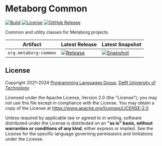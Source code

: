 # Metaborg Common
[![Build][github-badge:build]][github:build]
[![License][license-badge]][license]
[![GitHub Release][github-badge:release]][github:release]

Common and utility classes for Metaborg projects.

| Artifact               | Latest Release                                   | Latest Snapshot                                   |
|------------------------|--------------------------------------------------|---------------------------------------------------|
| `org.metaborg:common`  | [![Release][mvn-rel-badge:common]][mvn:common]   | [![Snapshot][mvn-snap-badge:common]][mvn:common]  |


## License
Copyright 2021-2024 [Programming Languages Group](https://pl.ewi.tudelft.nl/), [Delft University of Technology](https://www.tudelft.nl/)

Licensed under the Apache License, Version 2.0 (the "License"); you may not use this file except in compliance with the License. You may obtain a copy of the License at <https://www.apache.org/licenses/LICENSE-2.0>

Unless required by applicable law or agreed to in writing, software distributed under the License is distributed on an **"as is" basis, without warranties or conditions of any kind**, either express or implied. See the License for the specific language governing permissions and limitations under the License.

[github-badge:build]: https://img.shields.io/github/actions/workflow/status/metaborg/common/build.yaml
[github:build]: https://github.com/metaborg/common/actions
[license-badge]: https://img.shields.io/github/license/metaborg/common
[license]: https://github.com/metaborg/common/blob/master/LICENSE
[github-badge:release]: https://img.shields.io/github/v/release/metaborg/common
[github:release]: https://github.com/metaborg/common/releases

[mvn-rel-badge:common]: https://img.shields.io/nexus/r/org.metaborg/common?server=https%3A%2F%2Fartifacts.metaborg.org&label=%20
[mvn-snap-badge:common]: https://img.shields.io/nexus/s/org.metaborg/common?server=https%3A%2F%2Fartifacts.metaborg.org&label=%20
[mvn:common]: https://artifacts.metaborg.org/#nexus-search;gav~org.metaborg~common~~~
